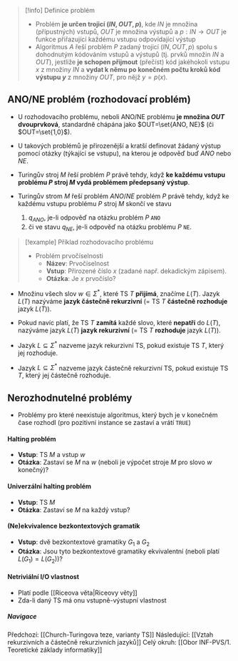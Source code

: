 >[!info] Definice problém
>- Problém **je určen trojicí $(IN, OUT, p)$**, kde $IN$ je množina (přípustných) vstupů, $OUT$ je množina výstupů a $p : IN \rightarrow OUT$ je funkce přiřazující každému vstupu odpovídající výstup
>- Algoritmus $A$ řeší problém $P$ zadaný trojicí $(IN, OUT, p)$ spolu s dohodnutým kódováním vstupů a výstupů (tj. prvků množin $IN$ a $OUT$), jestliže **je schopen přijmout** (přečíst) kód jakéhokoli vstupu $x$ z množiny $IN$ a **vydat k němu po konečném počtu kroků kód výstupu $y$** z množiny $OUT$, pro nějž $y = p(x)$.

## ANO/NE problém (rozhodovací problém)
- U rozhodovacího problému, neboli ANO/NE problému **je množina $OUT$ dvouprvková**, standardně chápána jako $OUT=\set{ANO, NE}$ (či $OUT=\set{1,0}$).
- U takových problémů je přirozenější a kratší definovat žádaný výstup pomocí otázky (týkající se vstupu), na kterou je odpověď buď $ANO$ nebo $NE$.

- Turingův stroj $M$ řeší problém $P$ právě tehdy, když **ke každému vstupu problému $P$ stroj $M$ vydá problémem předepsaný výstup**.

- Turingův strom $M$ řeší problém $ANO/NE$ problém $P$ právě tehdy, když ke každému vstupu problému $P$ stroj $M$ skončí ve stavu
	1) $q_{ANO}$, je-li odpověď na otázku problém $P$ `ANO`
	2) či ve stavu $q_{NE}$, je-li odpověď na otázku problému $P$ `NE`.

>[!example] Příklad rozhodovacího problému
>- Problém prvočíselnosti
>	- **Název**: Prvočíselnost
>	- **Vstup**: Přirozené číslo $x$ (zadané např. dekadickým zápisem).
>	- **Otázka**: Je $x$ prvočíslo?

- Množinu všech slov $w \in \Sigma^{*}$, které TS $T$ **přijímá**, značíme $L(T)$. Jazyk $L(T)$ nazýváme **jazyk částečně rekurzivní** (= TS $T$ **částečně rozhoduje** jazyk $L(T)$).
- Pokud navíc platí, že TS $T$ **zamítá** každé slovo, které **nepatří** do $L(T)$, nazýváme jazyk $L(T)$ **jazyk rekurzivní** (= TS $T$ **rozhoduje** jazyk $L(T)$).

- Jazyk $L \subseteq \Sigma^{*}$ nazveme jazyk rekurzivní TS, pokud existuje TS $T$, který jej rozhoduje.
- Jazyk $L \subseteq \Sigma^{*}$ nazveme jazyk částečně rekurzivní TS, pokud existuje TS $T$, který jej částečně rozhoduje.
## Nerozhodnutelné problémy
- Problémy pro které neexistuje algoritmus, který bych je v konečném čase rozhodl (pro pozitivní instance se zastaví a vrátí `TRUE`)
#### Halting problém
- **Vstup**: TS $M$ a vstup $w$
- **Otázka**: Zastaví se $M$ na $w$ (neboli je výpočet stroje $M$ pro slovo $w$ konečný)?
#### Univerzální halting problém
- **Vstup**: TS $M$
- **Otázka**: Zastaví se $M$ na každý vstup?
#### (Ne)ekvivalence bezkontextových gramatik
- **Vstup**: dvě bezkontextové gramatiky $G_1$ a $G_2$
- **Otázka**: Jsou tyto bezkontextové gramatiky ekvivalentní (neboli platí $L(G_1) = L(G_2)$)?
#### Netriviální I/O vlastnost
- Platí podle [[Riceova věta|Riceovy věty]]
- Zda-li daný TS má onu vstupně-výstupní vlastnost

##### Navigace
Předchozí:  [[Church-Turingova teze, varianty TS]]
Následující: [[Vztah rekurzivních a částečně rekurzivních jazyků]]
Celý okruh: [[Obor INF-PVS/1. Teoretické základy informatiky]]